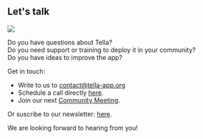 <div className="section" id="get-in-touch">
    <h2>Let's talk</h2>
    <div className="columns">
        <div className="column">
            <img src="img/idea.svg"/>
        </div>
        <div className="column">
            <p>
                Do you have questions about Tella?<br/> 
                Do you need support or training to deploy it in your community?<br/>
                Do you have ideas to improve the app?<br/>
            </p>
            <p>Get in touch:
                <ul>
                    <li> Write to us to <a href="mailto:contact@tella-app.org">contact@tella-app.org</a></li>
                    <li> Schedule a call directly <a href="https://calendly.com/d/grp-5v7-rjf/tella-meeting">here</a>.</li>
                    <li> Join our next <a href="/community-meetings">Community Meeting</a>.</li>
                </ul>
            </p> 
            <p> Or suscribe to our newsletter: <a href="https://blog.wearehorizontal.org/tag/tella/">here</a>. </p>
            <p>We are looking forward to hearing from you!</p>
        </div>           
    </div>
</div>